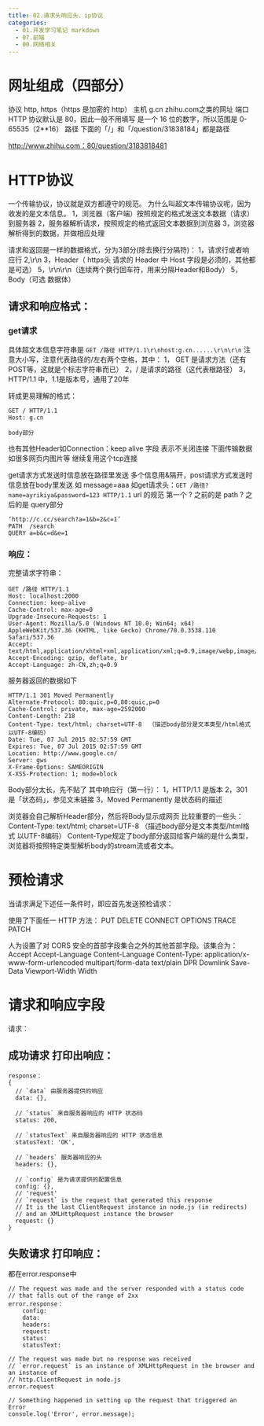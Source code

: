 ```yaml
---
title: 02.请求头响应头、ip协议
categories:
  - 01.开发学习笔记 markdown
  - 07.前端
  - 00.网络相关
---
```


# 网址组成（四部分）
协议      http, https（https 是加密的 http）
主机      g.cn  zhihu.com之类的网址
端口      HTTP 协议默认是 80，因此一般不用填写 是一个 16 位的数字，所以范围是 0-65535（2**16）
路径      下面的「/」和「/question/31838184」都是路径

http://www.zhihu.com：80/question/3183818481

# HTTP协议
一个传输协议，协议就是双方都遵守的规范。
为什么叫超文本传输协议呢，因为收发的是文本信息。
1，浏览器（客户端）按照规定的格式发送文本数据（请求）到服务器
2，服务器解析请求，按照规定的格式返回文本数据到浏览器
3，浏览器解析得到的数据，并做相应处理

请求和返回是一样的数据格式，分为3部分(除去换行分隔符)：
1，请求行或者响应行
2,\r\n
3，Header（ https头 请求的 Header 中 Host 字段是必须的，其他都是可选）
5，\r\n\r\n（连续两个换行回车符，用来分隔Header和Body）
5，Body（可选 数据体）

## 请求和响应格式：
### get请求
具体超文本信息字符串是 `GET /路径 HTTP/1.1\r\nhost:g.cn......\r\n\r\n`
注意大小写，注意代表路径的/左右两个空格，其中：
1， GET 是请求方法（还有POST等，这就是个标志字符串而已）
2，/ 是请求的路径（这代表根路径）
3，HTTP/1.1  中，1.1是版本号，通用了20年

转成更易理解的格式：
```
GET / HTTP/1.1
Host: g.cn

body部分
```
也有其他Header如Connection：keep alive 字段 表示不关闭连接 下面传输数据如很多网页内图片等 继续复用这个tcp连接

get请求方式发送时信息放在路径里发送 多个信息用&隔开，post请求方式发送时信息放在body里发送 如 message=aaa
如get请求头：`GET /路径?name=ayrikiya&password=123 HTTP/1.1`
url 的规范
第一个 ? 之前的是 path
? 之后的是 query部分
```
‘http://c.cc/search?a=1&b=2&c=1’
PATH  /search
QUERY a=b&c=d&e=1
```

### 响应：
完整请求字符串：

```
GET /路径 HTTP/1.1
Host: localhost:2000
Connection: keep-alive
Cache-Control: max-age=0
Upgrade-Insecure-Requests: 1
User-Agent: Mozilla/5.0 (Windows NT 10.0; Win64; x64) AppleWebKit/537.36 (KHTML, like Gecko) Chrome/70.0.3538.110 Safari/537.36
Accept: text/html,application/xhtml+xml,application/xml;q=0.9,image/webp,image/apng,*/*;q=0.8
Accept-Encoding: gzip, deflate, br
Accept-Language: zh-CN,zh;q=0.9
```

服务器返回的数据如下

```
HTTP/1.1 301 Moved Permanently
Alternate-Protocol: 80:quic,p=0,80:quic,p=0
Cache-Control: private, max-age=2592000
Content-Length: 218
Content-Type: text/html; charset=UTF-8  （描述body部分是文本类型/html格式 以UTF-8编码）
Date: Tue, 07 Jul 2015 02:57:59 GMT
Expires: Tue, 07 Jul 2015 02:57:59 GMT
Location: http://www.google.cn/
Server: gws
X-Frame-Options: SAMEORIGIN
X-XSS-Protection: 1; mode=block
```

Body部分太长，先不贴了
其中响应行（第一行）：
1，HTTP/1.1 是版本
2，301 是「状态码」，参见文末链接
3，Moved Permanently 是状态码的描述

浏览器会自己解析Header部分，然后将Body显示成网页
比较重要的一些头：
Content-Type: text/html; charset=UTF-8  （描述body部分是文本类型/html格式 以UTF-8编码）
Content-Type规定了body部分返回给客户端的是什么类型，浏览器将按照特定类型解析body的stream流或者文本。




# 预检请求
当请求满足下述任一条件时，即应首先发送预检请求：

使用了下面任一 HTTP 方法：
PUT
DELETE
CONNECT
OPTIONS
TRACE
PATCH

人为设置了对 CORS 安全的首部字段集合之外的其他首部字段。该集合为：
Accept
Accept-Language
Content-Language
Content-Type:
    application/x-www-form-urlencoded
    multipart/form-data
    text/plain
DPR
Downlink
Save-Data
Viewport-Width
Width



# 请求和响应字段

请求：

## 成功请求 打印出响应：
```
response：
{
  // `data` 由服务器提供的响应
  data: {},

  // `status` 来自服务器响应的 HTTP 状态码
  status: 200,

  // `statusText` 来自服务器响应的 HTTP 状态信息
  statusText: 'OK',

  // `headers` 服务器响应的头
  headers: {},

  // `config` 是为请求提供的配置信息
  config: {},
  // 'request'
  // `request` is the request that generated this response
  // It is the last ClientRequest instance in node.js (in redirects)
  // and an XMLHttpRequest instance the browser
  request: {}
}
```

## 失败请求 打印响应：
都在error.response中

```
// The request was made and the server responded with a status code
// that falls out of the range of 2xx
error.response：
    config:
    data:
    headers:
    request:
    status:
    statusText:
    
// The request was made but no response was received
// `error.request` is an instance of XMLHttpRequest in the browser and an instance of
// http.ClientRequest in node.js
error.request
    
// Something happened in setting up the request that triggered an Error
console.log('Error', error.message);

```